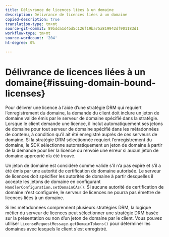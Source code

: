 ```yaml
---
title: Délivrance de licences liées à un domaine
description: Délivrance de licences liées à un domaine
copied-description: true
translation-type: tm+mt
source-git-commit: 89bdda1d4bd5c126f19ba75a819942df901183d1
workflow-type: tm+mt
source-wordcount: '204'
ht-degree: 0%

---
```



# Délivrance de licences liées à un domaine{#issuing-domain-bound-licenses}

Pour délivrer une licence à l’aide d’une stratégie DRM qui requiert l’enregistrement du domaine, la demande du client doit inclure un jeton de domaine valide émis par le serveur de domaine spécifié dans la stratégie. Lorsque le client demande une licence, il inclut automatiquement ses jetons de domaine pour tout serveur de domaine spécifié dans les métadonnées de contenu, à condition qu’il ait été enregistré auprès de ces serveurs de domaine. Si la stratégie DRM sélectionnée requiert l’enregistrement du domaine, le SDK sélectionne automatiquement un jeton de domaine à partir de la demande pour lier la licence ou renvoie une erreur si aucun jeton de domaine approprié n’a été trouvé.

Un jeton de domaine est considéré comme valide s’il n’a pas expiré et s’il a été émis par une autorité de certification de domaine autorisée. Le serveur de licences doit spécifier les autorités de domaine à partir desquelles il accepte les jetons de domaine en configurant `HandlerConfiguration.setDomainCAs()`. Si aucune autorité de certification de domaine n’est configurée, le serveur de licences ne pourra pas émettre de licences liées à un domaine.

Si les métadonnées comprennent plusieurs stratégies DRM, la logique métier du serveur de licences peut sélectionner une stratégie DRM basée sur la présentation ou non d’un jeton de domaine par le client. Vous pouvez utiliser `LicenseRequestMessage.getDomainTokens()` pour déterminer les domaines avec lesquels le client s&#39;est enregistré.
